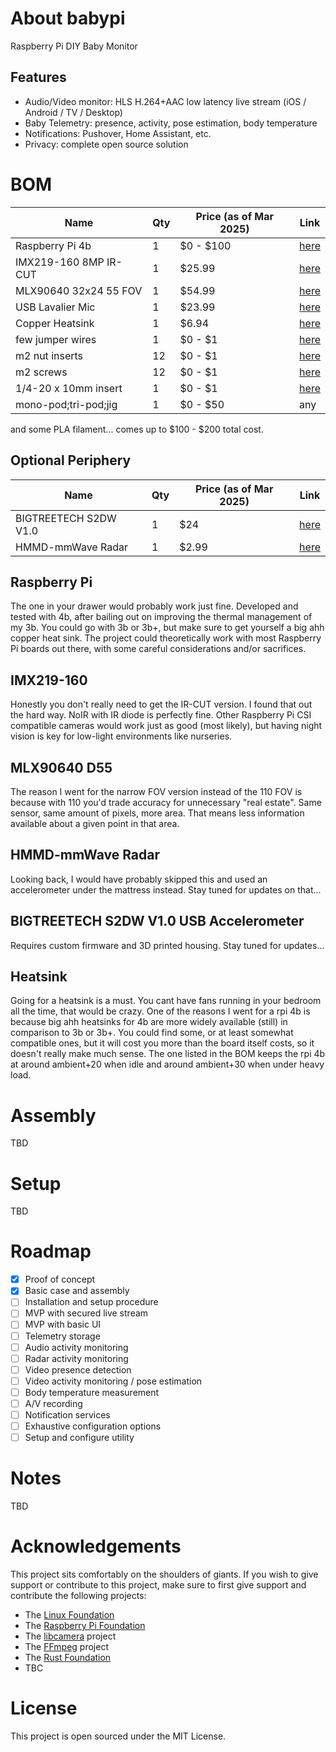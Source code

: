 # About babypi
Raspberry Pi DIY Baby Monitor

## Features

- Audio/Video monitor: HLS H.264+AAC low latency live stream (iOS / Android / TV / Desktop)
- Baby Telemetry: presence, activity, pose estimation, body temperature
- Notifications: Pushover, Home Assistant, etc.
- Privacy: complete open source solution


# BOM

| Name                  | Qty | Price (as of Mar 2025) | Link   |
|-----------------------|-----|------------------------|--------|
| Raspberry Pi 4b       | 1   | $0 - $100              | [here](https://www.raspberrypi.com/products/raspberry-pi-4-model-b/) |
| IMX219-160 8MP IR-CUT | 1   | $25.99                 | [here](https://www.waveshare.com/imx219-160-camera.htm?sku=18946)    |
| MLX90640 32x24 55 FOV | 1   | $54.99                 | [here](https://www.waveshare.com/MLX90640-D55-Thermal-Camera.htm)    |
| USB Lavalier Mic      | 1   | $23.99                 | [here](https://www.amazon.ca/dp/B074BLM973)                          |
| Copper Heatsink       | 1   | $6.94                  | [here](https://www.aliexpress.us/item/3256803627506147.html)         |
| few jumper wires      | 1   | $0 - $1                | [here](https://www.aliexpress.us/item/3256806860151128.html)         |
| m2 nut inserts        | 12  | $0 - $1                | [here](https://www.aliexpress.us/item/3256804856964661.html)         |
| m2 screws             | 12  | $0 - $1                | [here](https://www.amazon.ca/dp/B0D7QCS5FL)                          |
| 1/4-20 x 10mm insert  | 1   | $0 - $1                | [here](https://www.homedepot.ca/product/paulin-1-4-20-x-10-mm-knife-inserts-zinc-plated/1000129443) |
| mono-pod;tri-pod;jig  | 1   | $0 - $50               | any |

and some PLA filament... comes up to $100 - $200 total cost.

## Optional Periphery

| Name                  | Qty | Price (as of Mar 2025) | Link   |
|-----------------------|-----|------------------------|--------|
| BIGTREETECH S2DW V1.0 | 1   | $24                    | [here](https://www.amazon.ca/dp/B0CHFMBFCJ)                          |
| HMMD-mmWave Radar     | 1   | $2.99                  | [here](https://www.waveshare.com/hmmd-mmwave-sensor.htm)             |

## Raspberry Pi

The one in your drawer would probably work just fine. Developed and tested with 4b, after bailing out on improving the thermal management of my 3b. You could go with 3b or 3b+, but make sure to get yourself a big ahh copper heat sink. The project could theoretically work with most Raspberry Pi boards out there, with some careful considerations and/or sacrifices.

## IMX219-160

Honestly you don't really need to get the IR-CUT version. I found that out the hard way. NoIR with IR diode is perfectly fine. Other Raspberry Pi CSI compatible cameras would work just as good (most likely), but having night vision is key for low-light environments like nurseries.

## MLX90640 D55

The reason I went for the narrow FOV version instead of the 110 FOV is because with 110 you'd trade accuracy for unnecessary "real estate". Same sensor, same amount of pixels, more area. That means less information available about a given point in that area.

## HMMD-mmWave Radar

Looking back, I would have probably skipped this and used an accelerometer under the mattress instead. Stay tuned for updates on that...  

## BIGTREETECH S2DW V1.0 USB Accelerometer

Requires custom firmware and 3D printed housing. Stay tuned for updates...  

## Heatsink

Going for a heatsink is a must. You cant have fans running in your bedroom all the time, that would be crazy. One of the reasons I went for a rpi 4b is because big ahh heatsinks for 4b are more widely available (still) in comparison to 3b or 3b+. You could find some, or at least somewhat compatible ones, but it will cost you more than the board itself costs, so it doesn't really make much sense. The one listed in the BOM keeps the rpi 4b at around ambient+20 when idle and around ambient+30 when under heavy load.

# Assembly

TBD

# Setup

TBD

# Roadmap

- [x] Proof of concept  
- [x] Basic case and assembly  
- [ ] Installation and setup procedure  
- [ ] MVP with secured live stream  
- [ ] MVP with basic UI  
- [ ] Telemetry storage  
- [ ] Audio activity monitoring  
- [ ] Radar activity monitoring  
- [ ] Video presence detection  
- [ ] Video activity monitoring / pose estimation  
- [ ] Body temperature measurement  
- [ ] A/V recording  
- [ ] Notification services  
- [ ] Exhaustive configuration options  
- [ ] Setup and configure utility  

# Notes

TBD

# Acknowledgements

This project sits comfortably on the shoulders of giants. If you wish to give support or contribute to this project, make sure to first give support and contribute the following projects:  
- The [Linux Foundation](https://www.linuxfoundation.org/about/join)
- The [Raspberry Pi Foundation](https://www.raspberrypi.org/donate/)
- The [libcamera](https://libcamera.org/contributing.html) project 
- The [FFmpeg](https://www.ffmpeg.org/donations.html) project
- The [Rust Foundation](https://rustfoundation.org/members/)
- TBC

# License

This project is open sourced under the MIT License.